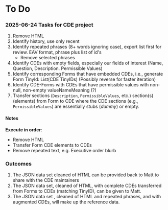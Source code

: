 # To Do

### 2025-06-24 Tasks for CDE project

1. Remove HTML
2. Identify history, use only recent
3. Identify repeated phrases (8+ words ignoring case), export list first for review. EAV format, phrase plus list of id's
   - Remove selected phrases
4. Identify CDEs with empty fields, especially our fields of interest (Name, Question, Description. Permissible Values)
5. Identify corresponding Forms that have embedded CDEs, i.e., generate Form TinyId: List(CDE TinyIDs) (Possibly reverse for faster iteration)
6. Identify CDE-Forms with CDEs that have permissible values with non-null, non-empty valueNameMeaning (?)
7. Transfer sections (`Description`, `PermissibleValues`, etc.) section(s) (elements) from Form to CDE where the CDE sections (e.g., `PermissibleValues`) are essentially stubs (*dummy*) or empty.

#### Notes

**Execute in order**:

- Remove HTML
- Transfer Form CDE elements to CDEs
- Remove repeated text, e.g. Executive order blurb

### Outcomes

1. The JSON data set cleaned of HTML can be provided back to Matt to share with the CDE maintainers
2. The JSON data set, cleaned of HTML, with complete CDEs transferred from Forms to CDEs (matching TinyID), can be given to Matt.
3. The JSON data set , cleaned of HTML and repeated phrases, and with augmented CDEs, will make up the reference data.
